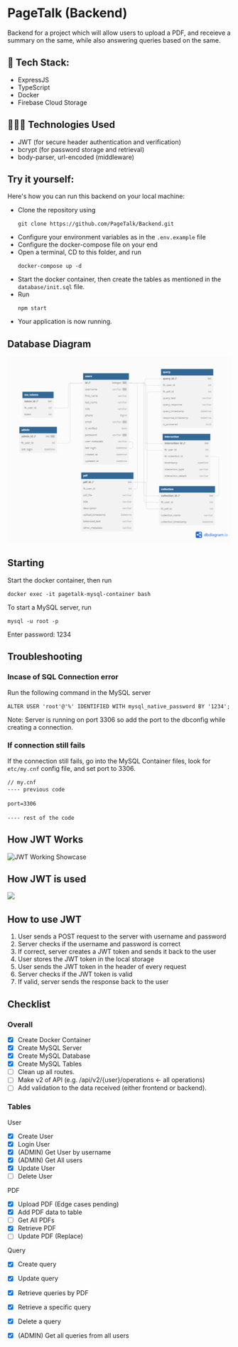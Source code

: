 # PageTalk (Backend)

Backend for a project which will allow users to upload a PDF, and receieve a summary on the same, while also answering queries based on the same.

## 🔧 Tech Stack:
- ExpressJS
- TypeScript
- Docker
- Firebase Cloud Storage

## 👨🏻‍💻 Technologies Used
- JWT (for secure header authentication and verification)
- bcrypt (for password storage and retrieval)
- body-parser, url-encoded (middleware)

## Try it yourself:

Here's how you can run this backend on your local machine:
- Clone the repository using
  ```shell
  git clone https://github.com/PageTalk/Backend.git
  ```
- Configure your environment variables as in the `.env.example` file
- Configure the docker-compose file on your end
- Open a terminal, CD to this folder, and run
  ```
  docker-compose up -d
  ```
- Start the docker container, then create the tables as mentioned in the `database/init.sql` file.
- Run
  ```
  npm start
  ```
- Your application is now running.

## Database Diagram

<img src="https://github.com/PageTalk/Backend/blob/5d19a46daa0b7e56e5d29d224f3df6b56cd1eb73/screenshots/PageTalk.png">

## Starting

Start the docker container, then run

```shell
docker exec -it pagetalk-mysql-container bash
```

To start a MySQL server, run

```mysql
mysql -u root -p
```

Enter password: 1234

## Troubleshooting

### Incase of SQL Connection error

Run the following command in the MySQL server

```mysql
ALTER USER 'root'@'%' IDENTIFIED WITH mysql_native_password BY '1234';
```

Note: Server is running on port 3306 so add the port to the dbconfig while creating a connection.

### If connection still fails

If the connection still fails, go into the MySQL Container files, look for `etc/my.cnf` config file, and set port to 3306.
```
// my.cnf
---- previous code

port=3306

---- rest of the code
```

## How JWT Works

<img src="https://i.stack.imgur.com/b2dzI.png" alt="JWT Working Showcase">

## How JWT is used

<img src="https://media.geeksforgeeks.org/wp-content/uploads/20210925202132/Untitled1-660x404.png">

## How to use JWT

1. User sends a POST request to the server with username and password
2. Server checks if the username and password is correct
3. If correct, server creates a JWT token and sends it back to the user
4. User stores the JWT token in the local storage
5. User sends the JWT token in the header of every request
6. Server checks if the JWT token is valid
7. If valid, server sends the response back to the user

## Checklist

### Overall

- [x] Create Docker Container
- [x] Create MySQL Server
- [x] Create MySQL Database
- [x] Create MySQL Tables
- [ ] Clean up all routes.
- [ ] Make v2 of API (e.g. /api/v2/{user}/operations <- all operations)
- [ ] Add validation to the data received (either frontend or backend).
### Tables

 User

- [x] Create User
- [x] Login User
- [x] (ADMIN) Get User by username
- [x] (ADMIN) Get All users
- [x] Update User
- [ ] Delete User

PDF

- [x] Upload PDF (Edge cases pending)
- [x] Add PDF data to table
- [ ] Get All PDFs
- [x] Retrieve PDF
- [ ] Update PDF (Replace)

Query

- [x] Create query 
- [x] Update query
- [x] Retrieve queries by PDF
- [x] Retrieve a specific query
- [x] Delete a query
- [x] (ADMIN) Get all queries from all users


